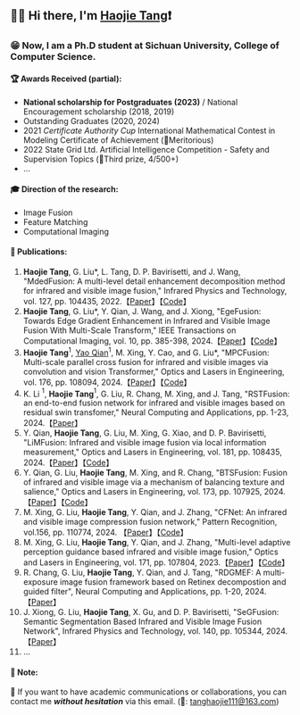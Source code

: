 ## 📢👋 Hi there, I'm [Haojie Tang](https://scholar.google.com/citations?hl=zh-CN&user=VaFAzAIAAAAJ)❗

### 😁 Now, I am a Ph.D student at Sichuan University, College of Computer Science.

#### 🏆 Awards Received (partial):
- **National scholarship for Postgraduates (2023)** / National Encouragement scholarship (2018, 2019)
- Outstanding Graduates (2020, 2024)
- 2021 *Certificate Authority Cup* International Mathematical Contest in Modeling Certificate of Achievement (🥇Meritorious)
- 2022 State Grid Ltd. Artificial Intelligence Competition - Safety and Supervision Topics (🥉Third prize, 4/500+)
- ...

#### 🎓 Direction of the research:
- Image Fusion
- Feature Matching
- Computational Imaging

#### 🚩 Publications:

1. **Haojie Tang**, G. Liu*, L. Tang, D. P. Bavirisetti, and J. Wang, "MdedFusion: A multi-level detail enhancement decomposition method for infrared and visible image fusion," Infrared Physics and Technology, vol. 127, pp. 104435, 2022.【[Paper](https://www.sciencedirect.com/science/article/abs/pii/S1350449522004169)】【[Code](https://github.com/Haojie-Tang/MdedFusion)】  
2. **Haojie Tang**, G. Liu*, Y. Qian, J. Wang, and J. Xiong, "EgeFusion: Towards Edge Gradient Enhancement in Infrared and Visible Image Fusion With Multi-Scale Transform," IEEE Transactions on Computational Imaging, vol. 10, pp. 385-398, 2024.【[Paper](https://ieeexplore.ieee.org/document/10449422)】【[Code](https://github.com/Haojie-Tang/EgeFusion)】
3. **Haojie Tang**$^1$, [Yao Qian](https://scholar.google.com/citations?user=W8X60PkAAAAJ&hl=zh-CN)$^1$, M. Xing, Y. Cao, and G. Liu*, "MPCFusion: Multi-scale parallel cross fusion for infrared and visible images via convolution and vision Transformer," Optics and Lasers in Engineering, vol. 176, pp. 108094, 2024.【[Paper](https://www.sciencedirect.com/science/article/abs/pii/S0143816624000745)】【[Code](https://github.com/Haojie-Tang/MPCFusion)】
4. K. Li $^1$, **Haojie Tang**$^1$, G. Liu, R. Chang, M. Xing, and J. Tang, "RSTFusion: an end-to-end fusion network for infrared and visible images based on residual swin transfomer," Neural Computing and Applications, pp. 1-23, 2024.【[Paper](https://link.springer.com/article/10.1007/s00521-024-09716-9)】
5. Y. Qian, **Haojie Tang**, G. Liu, M. Xing, G. Xiao, and D. P. Bavirisetti, "LiMFusion: Infrared and visible image fusion via local information measurement," Optics and Lasers in Engineering, vol. 181, pp. 108435, 2024.【[Paper](https://www.sciencedirect.com/science/article/abs/pii/S0143816624004135)】【[Code](https://github.com/YQ-087/LiMFusion)】
6. Y. Qian, G. Liu, **Haojie Tang**, M. Xing, and R. Chang, "BTSFusion: Fusion of infrared and visible image via a mechanism of balancing texture and salience," Optics and Lasers in Engineering, vol. 173, pp. 107925, 2024.【[Paper](https://www.sciencedirect.com/science/article/abs/pii/S0143816623004542)】【[Code](https://github.com/Haojie-Tang/BTSFusion)】
7. M. Xing, G. Liu, **Haojie Tang**, Y. Qian, and J. Zhang, "CFNet: An infrared and visible image compression fusion network," Pattern Recognition, vol.156, pp. 110774, 2024. 【[Paper](https://www.sciencedirect.com/science/article/abs/pii/S0031320324005259)】【[Code](https://github.com/Xiaoxing0503/CFNet)】
8. M. Xing, G. Liu, **Haojie Tang**, Y. Qian, and J. Zhang, "Multi-level adaptive perception guidance based infrared and visible image fusion," Optics and Lasers in Engineering, vol. 171, pp. 107804, 2023.【[Paper](https://www.sciencedirect.com/science/article/abs/pii/S0143816623003330)】【[Code](https://github.com/Xiaoxing0503/MAPFusion)】
9. R. Chang, G. Liu, **Haojie Tang**, Y. Qian, and J. Tang, "RDGMEF: A multi-exposure image fusion framework based on Retinex decompostion and guided filter", Neural Computing and Applications, pp. 1-20, 2024.【[Paper](https://link.springer.com/article/10.1007/s00521-024-09779-8)】
10. J. Xiong, G. Liu, **Haojie Tang**, X. Gu, and D. P. Bavirisetti, "SeGFusion: Semantic Segmentation Based Infrared and Visible Image Fusion Network", Infrared Physics and Technology, vol. 140, pp. 105344, 2024. 【[Paper](https://www.sciencedirect.com/science/article/abs/pii/S1350449524002287)】
11. ...

#### 📌 Note:
🤪 If you want to have academic communications or collaborations, you can contact me ***without hesitation*** via this email. (📧: tanghaojie111@163.com)

<!--
**Haojie-Tang/Haojie-Tang** is a ✨ _special_ ✨ repository because its `README.md` (this file) appears on your GitHub profile.

Here are some ideas to get you started:

- 🔭 I’m currently working on ...
- 🌱 I’m currently learning ...
- 👯 I’m looking to collaborate on ...
- 🤔 I’m looking for help with ...
- 💬 Ask me about ...
- 📫 How to reach me: ...
- 😄 Pronouns: ...
- ⚡ Fun fact: ...
-->
